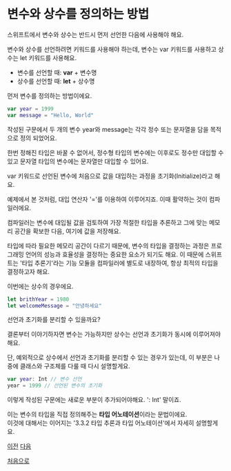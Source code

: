 # 변수와 상수를 정의하는 방법

스위프트에서 변수와 상수는 반드시 먼저 선언한 다음에 사용해야 해요.

변수와 상수를 선언하려면 키워드를 사용해야 하는데, 변수는 var 키워드를 사용하고 상수는 let 키워드를 사용해요.

- 변수를 선언할 때: **var** + 변수명
- 상수를 선언할 때: **let** + 상수명

먼저 변수를 정의하는 방법이에요.

```swift
var year = 1999
var message = "Hello, World"
```

작성된 구문에서 두 개의 변수 year와 message는 각각 정수 또는 문자열을 담을 목적으로 정의 되었어요.

한번 정해진 타입은 바꿀 수 없어서, 정수형 타입의 변수에는 이후로도 정수만 대입할 수 있고 문자열 타입의 변수에는 문자열만 대입할 수 있어요.

var 키워드로 선언된 변수에 처음으로 값을 대입하는 과정을 초기화(Initialize)라고 해요.

예제에서 본 것처럼, 대입 연산자 '='를 이용하여 이루어지죠. 이때 활약하는 것이 컴파일러에요.

컴파일러는 변수에 대입될 값을 검토하여 가장 적절한 타입을 추론하고 그에 맞는 메모리 공간을 확보한 다음, 여기에 값을 저장해요.

타입에 따라 필요한 메모리 공간이 다르기 때문에, 변수의 타입을 결정하는 과정은 프로그래밍 언어의 성능과 효율성을 결정하는 중요한 요소가 되기도 해요. 이 때문에 스위프트는 '타입 추론기'라는 기능 모듈을 컴파일러에 별도로 내장하여, 항상 최적의 타입을 결정하고자 해요.

이번에는 상수의 경우에요.

```swift
let brithYear = 1980
let welcomeMessage = "안녕하세요"
```

선언과 초기화를 분리할 수 있을까요?

결론부터 이야기하자면 변수는 가능하지만 상수는 선언과 초기화가 동시에 이루어져야 해요.

단, 예외적으로 상수에서 선언과 초기화를 분리할 수 있는 경우가 있는데, 이 부분은 나중에 클래스와 구조체를 다룰 때 다시 설명할게요.

```swift
var year: Int // 변수 선언
year = 1999 // 선언된 변수의 초기화
```

이렇게 작성된 구문에는 새로운 부분이 추가되어야해요. ': Int' 말이죠.

이는 변수의 타입을 직접 정의해주는 **타입 어노테이션**이라는 문법이에요.<br>
이것에 대해서는 이어지는 '3.3.2 타입 추론과 타입 어노테이션'에서 자세히 설명할게요.

[이전](https://github.com/MojitoBar/iOS-DeepDive/blob/main/%EA%BC%BC%EA%BC%BC%ED%95%9C_%EC%9E%AC%EC%9D%80%EC%94%A8%EC%9D%98_Swift_%EB%AC%B8%EB%B2%95%ED%8E%B8/3.2.md)
[다음](https://github.com/MojitoBar/iOS-DeepDive/blob/main/%EA%BC%BC%EA%BC%BC%ED%95%9C_%EC%9E%AC%EC%9D%80%EC%94%A8%EC%9D%98_Swift_%EB%AC%B8%EB%B2%95%ED%8E%B8/3.2.2.md)

[처음으로](https://github.com/MojitoBar/iOS-DeepDive/blob/main/%EA%BC%BC%EA%BC%BC%ED%95%9C_%EC%9E%AC%EC%9D%80%EC%94%A8%EC%9D%98_Swift_%EB%AC%B8%EB%B2%95%ED%8E%B8/README.md)

